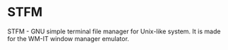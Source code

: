 # STFM
STFM - GNU simple terminal file manager for Unix-like system. It is made for the WM-IT window manager emulator.
